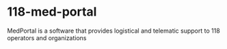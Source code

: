 # 118-med-portal
MedPortal is a software that provides logistical and telematic support to 118 operators and organizations
